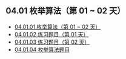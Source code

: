 ## 04.01 枚举算法（第 01 ~ 02 天）

- [04.01.01 枚举算法（第 01 ~ 02 天）](https://github.com/datawhalechina/leetcode-notes/blob/main/docs/ch04/04.01/04.01.01%20Enumeration-Algorithm.md)
- [04.01.02 练习题目（第 01 天）](https://github.com/datawhalechina/leetcode-notes/blob/main/docs/ch04/04.01/04.01.02%20Exercises.md)
- [04.01.03 练习题目（第 02 天）](https://github.com/datawhalechina/leetcode-notes/blob/main/docs/ch04/04.01/04.01.03%20Exercises.md)
- [04.01.04 枚举算法题目](https://github.com/datawhalechina/leetcode-notes/blob/main/docs/ch04/04.01/04.01.04%20Enumeration-Algorithm-List.md)